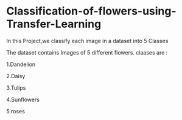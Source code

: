 # Classification-of-flowers-using-Transfer-Learning
In this Project,we classify each image in a dataset into 5 Classes

The dataset contains Images of 5 different flowers.
claases are :

1.Dandelion

2.Daisy

3.Tulips

4.Sunflowers

5.roses
